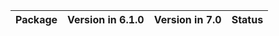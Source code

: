 <!-- markdown-link-check-disable -->

| Package   | Version in 6.1.0   | Version in 7.0   | Status   |
|-----------|--------------------|------------------|----------|
